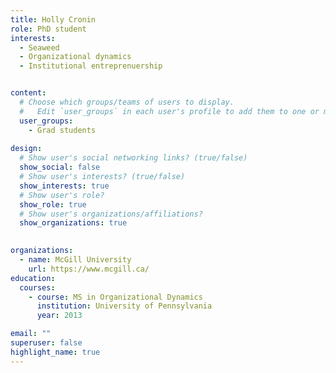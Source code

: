 ```yaml
---
title: Holly Cronin
role: PhD student
interests:
  - Seaweed
  - Organizational dynamics
  - Institutional entreprenuership


content:
  # Choose which groups/teams of users to display.
  #   Edit `user_groups` in each user's profile to add them to one or more of these groups.
  user_groups:
    - Grad students
  
design:
  # Show user's social networking links? (true/false)
  show_social: false
  # Show user's interests? (true/false)
  show_interests: true
  # Show user's role?
  show_role: true
  # Show user's organizations/affiliations?
  show_organizations: true
  

organizations:
  - name: McGill University
    url: https://www.mcgill.ca/
education:
  courses:
    - course: MS in Organizational Dynamics
      institution: University of Pennsylvania
      year: 2013

email: ""
superuser: false
highlight_name: true
---
```

